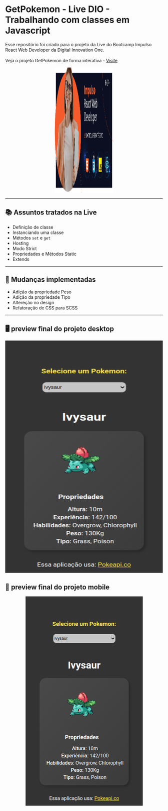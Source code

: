 # GetPokemon - Live DIO - Trabalhando com classes em Javascript

Esse repositório foi criado para o projeto da Live do Bootcamp Impulso React Web Developer da Digital Innovation One. <br />\
Veja o projeto GetPokemon de forma interativa - [Visite](https://get-pokemon-kev.netlify.app/)

<p align="center">
  <img src="./assets/img/readme-bootcamp-image.png" width="188" height="400"/>
</p>

---

## 📚 Assuntos tratados na Live

* Definição de classe
* Instanciando uma classe
* Métodos `set` e `get`
* Hosting
* Modo Strict
* Propriedades e Métodos Static
* Extends

---

## 🔧 Mudanças implementadas

* Adição da propriedade Peso
* Adição da propriedade Tipo
* Altereção no design
* Refatoração de CSS para SCSS

---

## 🖥️ preview final do projeto desktop

<p align="center">
  <img src="assets/img/mobile.png" width="895" height="740"/>
</p>

## 📳 preview final do projeto mobile

<p align="center">
  <img src="assets/img/mobile.png" width="375" height="667"/>
</p>